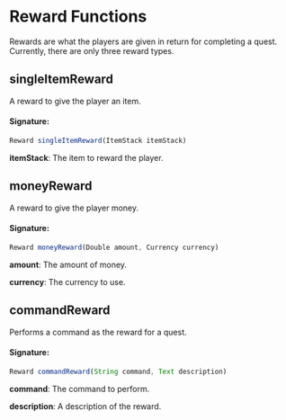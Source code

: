 # Reward Functions
 Rewards are what the players are given in return for completing a quest. Currently, there are only three reward types.

## singleItemReward

A reward to give the player an item.

#### Signature:
```js
Reward singleItemReward(ItemStack itemStack)
```

**itemStack**: The item to reward the player.

## moneyReward

A reward to give the player money.

#### Signature:
```js
Reward moneyReward(Double amount, Currency currency)
```

**amount**: The amount of money.

**currency**: The currency to use.

## commandReward

Performs a command as the reward for a quest.

#### Signature:
```js
Reward commandReward(String command, Text description)
```

**command**: The command to perform.

**description**: A description of the reward.


